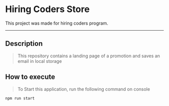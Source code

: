 # Hiring Coders Store

This project was made for hiring coders program.

---

## Description

> This repository contains a landing page of a promotion and saves an email in local storage

## How to execute

> To Start this application, run the following command on console

```bash
npm run start
```

